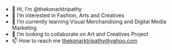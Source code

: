 - 👋 Hi, I’m @thekonarktripathy
- 👀 I’m interested in Fashion, Arts and Creatives
- 🌱 I’m currently learning Visual Merchandising and Digital Media Marketing
- 💞️ I’m looking to collaborate on Art and Creatives Project
- 📫 How to reach me thekonarktripathy@yahoo.com

<!---
thekonarktripathy/thekonarktripathy is a ✨ special ✨ repository because its `README.md` (this file) appears on your GitHub profile.
You can click the Preview link to take a look at your changes.
--->
